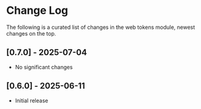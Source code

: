 # Change Log

The following is a curated list of changes in the web tokens module, newest changes on the top.

## [0.7.0] - 2025-07-04

- No significant changes

## [0.6.0] - 2025-06-11

- Initial release
